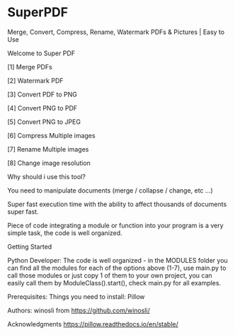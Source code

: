 # SuperPDF
Merge, Convert, Compress, Rename, Watermark PDFs &amp; Pictures | Easy to Use

Welcome to Super PDF

[1] Merge PDFs

[2] Watermark PDF

[3] Convert PDF to PNG

[4] Convert PNG to PDF

[5] Convert PNG to JPEG

[6] Compress Multiple images

[7] Rename Multiple images

[8] Change image resolution

Why should i use this tool?

You need to manipulate documents (merge / collapse / change, etc ...)

Super fast execution time with the ability to affect thousands of documents super fast.

Piece of code integrating a module or function into your program is a very simple task, the code is well organized.

Getting Started

Python Developer: The code is well organized - in the MODULES folder you can find all the modules for each of the options above (1-7), use main.py to call those modules or just copy 1 of them to your own project, you can easily call them by ModuleClass().start(), check main.py for all examples.

Prerequisites: Things you need to install: Pillow

Authors: winosli from https://github.com/winosli/

Acknowledgments https://pillow.readthedocs.io/en/stable/
